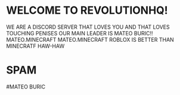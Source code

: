 # WELCOME TO REVOLUTIONHQ!
WE ARE A DISCORD SERVER THAT LOVES YOU AND THAT LOVES TOUCHING PENISES
OUR MAIN LEADER IS MATEO BURIC!!
MATEO.MINECRAFT
MATEO.MINECRAFT
ROBLOX IS BETTER THAN MINECRATF HAW-HAW
# SPAM

#MATEO BURIC

